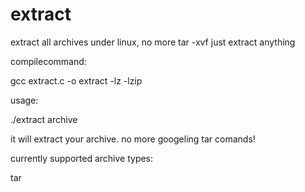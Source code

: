 # extract
extract all archives under linux, no more tar -xvf  just extract anything



compilecommand:

gcc extract.c -o extract -lz -lzip


usage:

./extract archive



it will extract your archive.
no more googeling tar comands!

currently supported archive types:

tar
